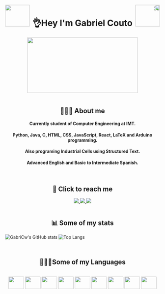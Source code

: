 <div style="display: inline_block"><br>
  <img align="left" height="70" width="80" src="https://camo.githubusercontent.com/a0d58634789b846466557b4c210c1638560a4bd4457161899e026ce7345bb288/687474703a2f2f32352e6d656469612e74756d626c722e636f6d2f63393961353739646233616530666331363462663463636131343838383564332f74756d626c725f6d6a6776386b45754d67317338376e37396f315f3430302e676966" />
   <img align="right" height="70" width="80" style="transform: scaleX(-1)" src="https://camo.githubusercontent.com/a0d58634789b846466557b4c210c1638560a4bd4457161899e026ce7345bb288/687474703a2f2f32352e6d656469612e74756d626c722e636f6d2f63393961353739646233616530666331363462663463636131343838383564332f74756d626c725f6d6a6776386b45754d67317338376e37396f315f3430302e676966" />
  <h1 align="center" >👌Hey I'm Gabriel Couto</h1>
  </div>
  
  <div align="center">
    <img align="center" height="180" width="360" src="https://i.imgflip.com/6btbpy.jpg" />
  </div>
  <div style="display: inline_block"><br> 
  <h2 align="center" >🙋🏻‍♂️ About me</h2>
    <h4 align="center" >Currently student of Computer Engineering at IMT.</h4>
    <h4 align="center" >Python, Java, C, HTML, CSS, JavaScript, React, LaTeX and Arduino programming.</h4>
    <h4 align="center" >Also programing  Industrial Cells using Structured Text.</h4>
  <h4 align="center" >Advanced English and Basic to Intermediate Spanish.</h4>
<div/>
  
 <div style="display: inline_block"><br> 
  <h2 align="center" >📲 Click to reach me</h2>
<div/>
  
<div align="center">
  <a href="https://github.com/GabriCw" target="_blank">
    <img src="https://img.shields.io/badge/GitHub-100000?style=for-the-badge&logo=github&logoColor=white" target="_blank">
  </a>
  <a href = "mailto:gabricouto2305@gmail.com" target="_blank">
    <img src="https://img.shields.io/badge/Gmail-D14836?style=for-the-badge&logo=gmail&logoColor=white">
  </a>
  <a href="https://www.linkedin.com/in/gabriel-dos-santos-couto/" target="_blank">
    <img src="https://img.shields.io/badge/-LinkedIn-%230077B5?style=for-the-badge&logo=linkedin&logoColor=white" target="_blank">
  </a>
  <br>
</div>
  
<div style="display: inline_block"><br>
    <h2 align="center" >📊 Some of my stats</h2>
<div/>
  
![GabriCw's GitHub stats](https://github-readme-stats.vercel.app/api?username=gabricw&show_icons=true&theme=radical)
![Top Langs](https://github-readme-stats.vercel.app/api/top-langs/?username=gabricw&layout=donut&theme=radical)



<div style="display: inline_block"><br>
    <h2 align="center" >👨🏽‍💻Some of my Languages</h2>
<div/>

<div style="display: inline_block" align= "center"><br>
  <img align="center" height="40" width="50" src="https://cdn.jsdelivr.net/gh/devicons/devicon/icons/java/java-original-wordmark.svg" />
  <img align="center" height="40" width="50" src="https://cdn.jsdelivr.net/gh/devicons/devicon/icons/python/python-original-wordmark.svg" />
  <img align="center" height="40" width="50" src="https://cdn.jsdelivr.net/gh/devicons/devicon/icons/c/c-original.svg" />
  <img align="center" height="40" width="50" src="https://cdn.jsdelivr.net/gh/devicons/devicon/icons/html5/html5-original-wordmark.svg" />
  <img align="center" height="40" width="50" src="https://cdn.jsdelivr.net/gh/devicons/devicon/icons/css3/css3-original-wordmark.svg" />
  <img align="center" height="40" width="50" src="https://cdn.jsdelivr.net/gh/devicons/devicon/icons/javascript/javascript-plain.svg" />
  <img align="center" height="40" width="50" src="https://cdn.jsdelivr.net/gh/devicons/devicon/icons/arduino/arduino-original-wordmark.svg" />
  <img align="center" height="40" width="50" src="https://cdn.jsdelivr.net/gh/devicons/devicon/icons/latex/latex-original.svg" />
  <img align="center" height="40" width="50" src="https://cdn.jsdelivr.net/gh/devicons/devicon/icons/react/react-original-wordmark.svg" />
       
